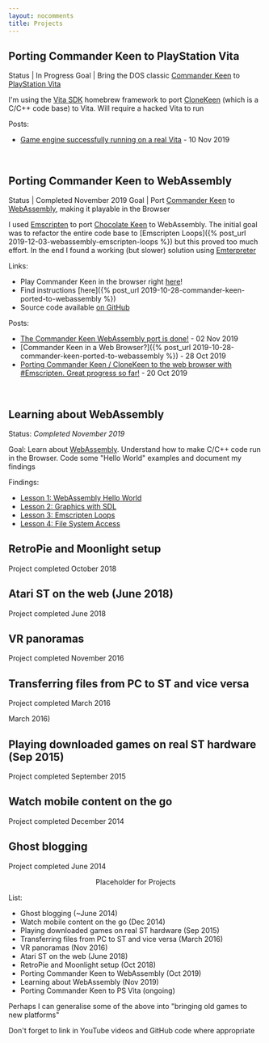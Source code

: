 ```yaml
---
layout: nocomments
title: Projects
---
```


## Porting Commander Keen to PlayStation Vita 

Status | In Progress
Goal | Bring the DOS classic <a href="https://en.wikipedia.org/wiki/Commander_Keen" target="_blank">Commander Keen</a> to <a href="https://en.wikipedia.org/wiki/PlayStation_Vita" target="_blank">PlayStation Vita</a>

I'm using the <a href="https://vitasdk.org/" target="_blank">Vita SDK</a> homebrew framework to port <a href="https://github.com/jamesfmackenzie/clonekeen" target="_blank">CloneKeen</a> (which is a C/C++ code base) to Vita. Will require a hacked Vita to run

Posts:
- <a href="https://twitter.com/jamesfmackenzie/status/1193643306850369536">Game engine successfully running on a real Vita</a> - 10 Nov 2019

<br />

## Porting Commander Keen to WebAssembly 

Status | Completed November 2019
Goal | Port <a href="https://en.wikipedia.org/wiki/Commander_Keen" target="_blank">Commander Keen</a> to <a href="https://en.wikipedia.org/wiki/WebAssembly" target="_blank">WebAssembly</a>, making it playable in the Browser

I used <a href="https://emscripten.org/" target="_blank">Emscripten</a> to port <a href="https://github.com/jamesfmackenzie/chocolatekeen" target="_blank">Chocolate Keen</a> to WebAssembly. The initial goal was to refactor the entire code base to [Emscripten Loops]({% post_url 2019-12-03-webassembly-emscripten-loops %}) but this proved too much effort. In the end I found a working (but slower) solution using <a href="https://github.com/emscripten-core/emscripten/wiki/Emterpreter" target="_blank">Emterpreter</a>

Links:
- Play Commander Keen in the browser right <a href="http://jamesfmackenzie.com/chocolatekeen">here</a>!
- Find instructions [here]({% post_url 2019-10-28-commander-keen-ported-to-webassembly %})
- Source code available <a href="https://github.com/jamesfmackenzie/chocolatekeen">on GitHub</a>

Posts:
- <a href="https://twitter.com/jamesfmackenzie/status/1190604121717592064?s=21" target="_blank">The Commander Keen WebAssembly port is done!</a> - 02 Nov 2019
- [Commander Keen in a Web Browser?]({% post_url 2019-10-28-commander-keen-ported-to-webassembly %}) - 28 Oct 2019
- <a href="https://twitter.com/jamesfmackenzie/status/1186034903294644224?s=21" target="_blank">Porting Commander Keen / CloneKeen to the web browser with #Emscripten. Great progress so far!</a> - 20 Oct 2019

<br />

## Learning about WebAssembly

Status: *Completed November 2019*

Goal: Learn about <a href="https://en.wikipedia.org/wiki/WebAssembly">WebAssembly</a>. Understand how to make C/C++ code run in the Browser. Code some "Hello World" examples and document my findings

Findings:
- <a href="http://www.jamesfmackenzie.com/2019/11/30/whats-is-webassembly-hello-world/">Lesson 1: WebAssembly Hello World</a>
- <a href="http://www.jamesfmackenzie.com/2019/12/01/webassembly-graphics-with-sdl/">Lesson 2: Graphics with SDL</a>
- <a href="http://www.jamesfmackenzie.com/2019/12/03/webassembly-emscripten-loops/">Lesson 3: Emscripten Loops</a>
- <a href="http://www.jamesfmackenzie.com/2019/12/08/webassembly-loading-files/">Lesson 4: File System Access</a>


## RetroPie and Moonlight setup

Project completed October 2018


## Atari ST on the web (June 2018)

Project completed June 2018


## VR panoramas

Project completed November 2016


## Transferring files from PC to ST and vice versa

Project completed March 2016


March 2016)

## Playing downloaded games on real ST hardware (Sep 2015)

Project completed September 2015

## Watch mobile content on the go

Project completed December 2014

## Ghost blogging

Project completed June 2014



<p style="text-align: center;">Placeholder for Projects</p>

List:
- Ghost blogging (~June 2014)
- Watch mobile content on the go (Dec 2014)
- Playing downloaded games on real ST hardware (Sep 2015)
- Transferring files from PC to ST and vice versa (March 2016)
- VR panoramas (Nov 2016)
- Atari ST on the web (June 2018)
- RetroPie and Moonlight setup (Oct 2018)
- Porting Commander Keen to WebAssembly (Oct 2019)
- Learning about WebAssembly (Nov 2019)
- Porting Commander Keen to PS Vita (ongoing)

Perhaps I can generalise some of the above into "bringing old games to new platforms"

Don't forget to link in YouTube videos and GitHub code where appropriate

